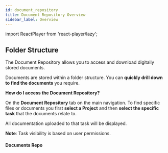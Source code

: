 ```yaml
---
id: document_repository
title: Document Repository Overview
sidebar_label: Overview
---
```


import ReactPlayer from 'react-player/lazy';

## Folder Structure

The Document Repository allows you to access and download digitally stored documents.

Documents are stored within a folder structure. You can **quickly drill down to find the documents** you require.


**How do I access the Document Repository?**

On the **Document Repository** tab on the main navigation. To find specific files or documents you first **select a Project** and then **select the specific task** that the documents relate to.

All documentation uploaded to that task will be displayed.

**Note**: Task visibility is based on user permissions.


#### Documents Repo

  <ReactPlayer 
  url='https://vimeo.com/473819338/a03251705d'
  width="100%"
  controls="true"/>    

<br/>
<br/>